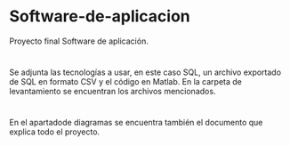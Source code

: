# Software-de-aplicacion
Proyecto final Software de aplicación.
#
Se adjunta las tecnologías a usar, en este caso SQL, un archivo exportado de SQL en formato CSV y el código en Matlab.
En la carpeta de levantamiento se encuentran los archivos mencionados.
#
En el apartadode diagramas se encuentra también el documento que explica todo el proyecto.

